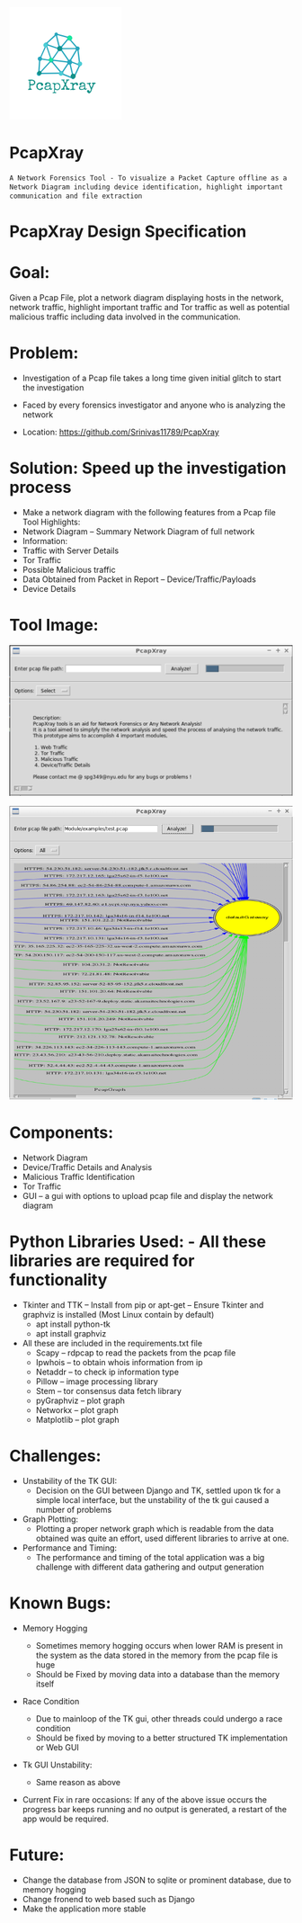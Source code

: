 ![Alt text](/logo.png?raw=true "PcapXray")

# PcapXray 
    A Network Forensics Tool - To visualize a Packet Capture offline as a Network Diagram including device identification, highlight important communication and file extraction

# PcapXray Design Specification

# Goal:
  Given a Pcap File, plot a network diagram displaying hosts in the network, network traffic, highlight important traffic and Tor traffic as well as potential malicious traffic including data involved in the communication.

# Problem:
* Investigation of a Pcap file takes a long time given initial glitch to start the investigation
*	Faced by every forensics investigator and anyone who is analyzing the network

* Location: https://github.com/Srinivas11789/PcapXray

# Solution: Speed up the investigation process
* Make a network diagram with the following features from a Pcap file
Tool Highlights:
* Network Diagram – Summary Network Diagram of full network
*	Information: 
  * Traffic with Server Details
  * Tor Traffic
  * Possible Malicious traffic
  * Data Obtained from Packet in Report – Device/Traffic/Payloads
  * Device Details
  
# Tool Image:
![Alt text](/Samples/screen1.png?raw=true)

![Alt text](/Samples/screen2.png?raw=true)

# Components:
*	Network Diagram 
* Device/Traffic Details and Analysis
* Malicious Traffic Identification
* Tor Traffic
* GUI – a gui with options to upload pcap file and display the network diagram

# Python Libraries Used:  - All these libraries are required for functionality
* Tkinter and TTK – Install from pip or apt-get – Ensure Tkinter and graphviz is installed (Most Linux contain by default) 
  * apt install python-tk
  * apt install graphviz
* All these are included in the requirements.txt file
  * Scapy – rdpcap to read the packets from the pcap file 
  *	Ipwhois – to obtain whois information from ip
  *	Netaddr – to check ip information type
  *	Pillow – image processing library
  *	Stem – tor consensus data fetch library
  *	pyGraphviz – plot graph
  *	Networkx – plot graph
  *	Matplotlib – plot graph
 
# Challenges:
  * Unstability of the TK GUI:
    * Decision on the GUI between Django and TK, settled upon tk for a simple local interface, but the unstability of the tk gui caused a number of problems
  * Graph Plotting:
    * Plotting a proper network graph which is readable from the data obtained was quite an effort, used different libraries to arrive at one.
  * Performance and Timing:
    * The performance and timing of the total application was a big challenge with different data gathering and output generation

# Known Bugs:
* Memory Hogging
  * Sometimes memory hogging occurs when lower RAM is present in the system as the data stored in the memory from the pcap file is huge
  * Should be Fixed by moving data into a database than the memory itself
* Race Condition
  * Due to mainloop of the TK gui, other threads could undergo a race condition
  * Should be fixed by moving to a better structured TK implementation or Web GUI
* Tk GUI Unstability:
  * Same reason as above

*	Current Fix in rare occasions: If any of the above issue occurs the progress bar keeps running and no output is generated, a restart of the app would be required.

# Future:
*	Change the database from JSON to sqlite or prominent database, due to memory hogging
*	Change fronend to web based such as Django
*	Make the application more stable


